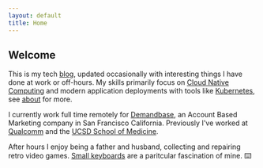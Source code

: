 ```yaml
---
layout: default
title: Home
---
```


## Welcome

This is my tech [blog](/blog), updated occasionally with interesting things I have done at work or off-hours. My skills primarily focus on [Cloud Native Computing](https://www.cncf.io/) and modern application deployments with tools like [Kubernetes](https://kubernetes.io/), see [about](/about) for more.

I currently work full time remotely for [Demandbase](https://www.demandbase.com), an Account Based Marketing company in San Francisco California. Previously I've worked at [Qualcomm](https://www.qualcomm.com) and the [UCSD School of Medicine](https://medschool.ucsd.edu).

After hours I enjoy being a father and husband, collecting and repairing retro video games. [Small keyboards](/assets/images/gergoplex.jpg) are a paritcular fascination of mine. ⌨️
